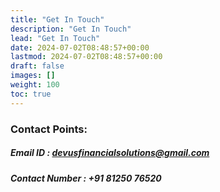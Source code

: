 ```yaml
---
title: "Get In Touch"
description: "Get In Touch"
lead: "Get In Touch"
date: 2024-07-02T08:48:57+00:00
lastmod: 2024-07-02T08:48:57+00:00
draft: false
images: []
weight: 100
toc: true
---
```


### Contact Points:
##### Email ID       : devusfinancialsolutions@gmail.com
##### Contact Number : +91 81250 76520